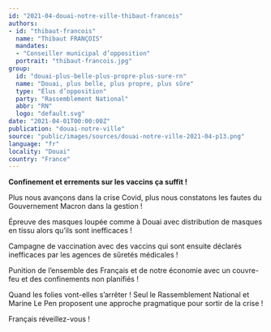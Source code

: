 ```yaml
---
id: "2021-04-douai-notre-ville-thibaut-francois"
authors:
- id: "thibaut-francois"
  name: "Thibaut FRANÇOIS"
  mandates: 
  - "Conseiller municipal d’opposition"
  portrait: "thibaut-francois.jpg"
group:
  id: "douai-plus-belle-plus-propre-plus-sure-rn"
  name: "Douai, plus belle, plus propre, plus sûre"
  type: "Élus d’opposition"
  party: "Rassemblement National"
  abbr: "RN"
  logo: "default.svg"
date: "2021-04-01T00:00:00Z"
publication: "douai-notre-ville"
source: "public/images/sources/douai-notre-ville-2021-04-p13.png"
language: "fr"
locality: "Douai"
country: "France"
---
```


**Confinement et errements sur les vaccins ça suffit !**

Plus nous avançons dans la crise Covid, plus nous constatons les fautes du Gouvernement Macron dans la gestion !

Épreuve des masques loupée comme à Douai avec distribution de masques en tissu alors qu’ils sont inefficaces !

Campagne de vaccination avec des vaccins qui sont ensuite déclarés inefficaces par les agences de sûretés médicales !

Punition de l’ensemble des Français et de notre économie avec un couvre-feu et des confinements non planifiés !

Quand les folies vont-elles s’arrêter ! Seul le Rassemblement National et Marine Le Pen proposent une approche pragmatique pour sortir de la crise !

Français réveillez-vous !
